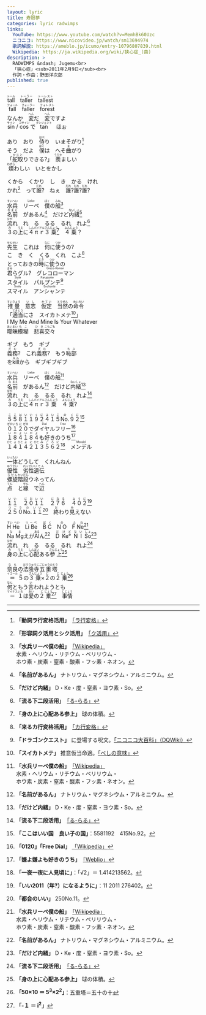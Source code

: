 ```yaml
---
layout: lyric
title: 寿限夢
categories: lyric radwimps
links:
  YouTube: https://www.youtube.com/watch?v=MemhBk60Uzc
  ニコニコ: https://www.nicovideo.jp/watch/sm13694974
  歌詞解説: https://ameblo.jp/icumo/entry-10796807839.html
  Wikipedia: https://ja.wikipedia.org/wiki/狭心症_(曲) 
description: >
  RADWIMPS &ndash; Jugemu<br>
  「狭心症」<sub>2011年2月9日</sub><br>
  作詞・作曲：野田洋次郎
published: true
---
```


<ruby><rb>tall</rb><rt>トール</rt></ruby>　<ruby><rb>taller</rb><rt>トーラー</rt></ruby>　<ruby><rb>tallest</rb><rt>トーレスト</rt></ruby><br>
<ruby><rb>fall</rb><rt>フォール</rt></ruby>　<ruby><rb>faller</rb><rt>フォーラー</rt></ruby>　<ruby><rb>forest</rb><rt>フォレスト</rt></ruby><br>
なんか　<ruby><rb>変</rb><rt>へん</rt></ruby>だ　<ruby><rb>変</rb><rt>へん</rt></ruby>ですよ<br>
<ruby><rb>sin</rb><rt>サイン</rt></ruby> / <ruby><rb>cos</rb><rt>コサイン</rt></ruby> で <ruby><rb>tan</rb><rt>タンジェント</rt></ruby>　ほぉ<br>

あり　おり　<ruby><rb>侍</rb><rt>はべ</rt>り</ruby>　いまそがり[^rahen]<br>
そう　だよ　<ruby><rb>僕</rb><rt>ぼく</rt></ruby>は　へそ<ruby><rb>曲</rb><rt>ま</rt>がり</ruby><br>
「<ruby><rb>舵取</rb><rt>かじと</rt></ruby>りできる?」　<ruby><rb>羨</rb><rt>うらや</rt></ruby>ましい<br>
<ruby><rb>煩</rb><rt>わずら</rt></ruby>わしい　いとをかし<br>

くから　くかり　し　き　かる　けれ<br>かれ[^ku]　って<ruby><rb>誰</rb><rt>だれ</rt></ruby>?　ねぇ　<ruby><rb>誰</rb><rt>だれ</rt></ruby>?<ruby><rb>誰</rb><rt>だれ</rt></ruby>?<ruby><rb>誰</rb><rt>だれ</rt></ruby>?<br>

<ruby><rb>水兵</rb><rt>すいへい</rt></ruby>　<ruby><rb>リーベ</rb><rt>Liebe</rt></ruby>　<ruby><rb>僕</rb><rt>ぼく</rt></ruby>の<ruby><rb>船</rb><rt>ふね</rt></ruby>[^el1]<br>
<ruby><rb>名前</rb><rt>なまえ</rt></ruby>　があるん[^el2]　だけど<ruby><rb>内緒</rb><rt>ないしょ</rt></ruby>[^tmp]<br>
<ruby><rb>流</rb><rt>なが</rt>れ</ruby>　れ　る　るる　るれ　れよ[^ru]<br>
<ruby><rb>３</rb><rt>み</rt></ruby>の<ruby><rb>上</rb><rt>うえ</rt></ruby>に<ruby><rb>４</rb><rt>しん</rt><rb>π</rb><rt>パイ</rt><rb>ｒ</rb><rt>アル</rt><rb>３</rb><rt>さん</rt><rb>乗</rb><rt>じょう</rt></ruby>[^bv]　<ruby><rb>４</rb><rt>よん</rt><rb>乗</rb><rt>じょう</rt></ruby>？<br>

<ruby><rb>先生</rb><rt>せんせい</rt></ruby>　これは　<ruby><rb>何</rb><rt>なに</rt></ruby>に<ruby><rb>使</rb><rt>つか</rt>う</ruby>の?<br>
こ　き　く　くる　くれ　こよ[^kahen]<br>
とっておきの<ruby><rb>時</rb><rt>とき</rt></ruby>に<ruby><rb>使</rb><rt>つか</rt>う</ruby>の<br>
<ruby><rb>君</rb><rt>きみ</rt>ら</ruby>グル?　<ruby><rb>グレコローマン</rb><rt>Greco-Roman</rt></ruby><br><ruby><rb>スタイル</rb><rt>Style</rt></ruby>　<ruby><rb>パルプンテ</rb><rt>Parupunte</rt></ruby>[^prpt]<br><ruby><rb>スマイル</rb><rt>Smile</rt></ruby>　<ruby><rb>アンシャンテ</rb><rt>Enchanté</rt></ruby><br>

<ruby><rb>推量</rb><rt>すいりょう</rt></ruby>　<ruby><rb>意志</rb><rt>いし</rt></ruby>　<ruby><rb>仮定</rb><rt>かてい</rt></ruby>　<ruby><rb>当然</rb><rt>とうぜん</rt></ruby>の<ruby><rb>命令</rb><rt>めいれい</rt></ruby><br>
「<ruby><rb>適当</rb><rt>てきとう</rt></ruby>にさ　スイカトメテ[^besi]」<br>
I My Me And Mine Is Your Whatever<br>
<ruby><rb>曖昧模糊</rb><rt>あいまい&ensp;も&emsp;こ&ensp;</rt></ruby>　<ruby><rb>悲喜交々</rb><rt>&ensp;ひ&emsp;き&ensp;こもごも</rt></ruby>

ギブ　もう　ギブ<br><ruby><rb>義務</rb><rt>ぎむ</rt></ruby>?　これ<ruby><rb>義務</rb><rt>ぎむ</rt></ruby>?　もう<ruby><rb>恥部</rb><rt>ちぶ</rt></ruby><br>を<ruby><rb>kill</rb><rt>キル</rt></ruby>から　ギブギブギブ<br>

<ruby><rb>水兵</rb><rt>すいへい</rt></ruby>　<ruby><rb>リーベ</rb><rt>Liebe</rt></ruby>　<ruby><rb>僕</rb><rt>ぼく</rt></ruby>の<ruby><rb>船</rb><rt>ふね</rt></ruby>[^el1]<br>
<ruby><rb>名前</rb><rt>&ensp;な&ensp;まえ</rt></ruby>　があるん[^el2]　だけど<ruby><rb>内緒</rb><rt>ないしょ</rt></ruby>[^tmp]<br>
<ruby><rb>流</rb><rt>なが</rt></ruby>れ　れ　る　るる　るれ　れよ[^ru]<br>
<ruby><rb>３</rb><rt>み</rt></ruby>の<ruby><rb>上</rb><rt>うえ</rt></ruby>に<ruby><rb>４</rb><rt>しん</rt></ruby><ruby><rb>π</rb><rt>パイ</rt><rb>ｒ</rb><rt>アル</rt><rb>３</rb><rt>さん</rt></ruby><ruby><rb>乗</rb><rt>じょう</rt></ruby>　<ruby><rb>４</rb><rt>よん</rt><rb>乗</rb><rt>じょう</rt></ruby>?<br>

<ruby><rb>５５８１１９２４１５</rb><rt>ここはいいくによいこ</rt><rb>No.</rb><rt>の</rt><rb>９２</rb><rt>くに</rt></ruby>[^55811]<br>
<ruby><rb>０１２０</rb><rt>ゼロいち に ゼロ</rt></ruby>で<ruby><rb>ダイヤル</rb><rt>Dial</rt><rb>フリー</rb><rt>Free</rt></ruby>[^fd]<br>
<ruby><rb>１８４１８４</rb><rt>いやよいやよ</rt></ruby>も<ruby><rb>好</rb><rt>す</rt>き</ruby>のうち[^184]<br>
<ruby><rb>１４１４２１</rb><rt>ひと&ensp;よ&ensp;ひと&ensp;よ&emsp;に&ensp;ひと</rt><rb>３５６２</rb><rt>みごろに</rt></ruby>[^rt2]　<ruby><rb>メンデル</rb><rt>Mendel</rt></ruby><br>

<ruby><rb>一体</rb><rt>いったい</rt></ruby>どうして　くれんねん<br>
<ruby><rb>優性</rb><rt>ゆうせい</rt></ruby>　<ruby><rb>劣性</rb><rt>れっせい</rt></ruby><ruby><rb>遺伝</rb><rt>いでん</rt></ruby><br>
<ruby><rb>螺旋</rb><rt>らせん</rt></ruby><ruby><rb>階段</rb><rt>かいだん</rt></ruby>ウネってん<br>
<ruby><rb>点</rb><rt>てん</rt></ruby>　と<ruby><rb>線</rb><rt>せん</rt></ruby>　で<ruby><rb>辺</rb><rt>へん</rt></ruby><br>

<ruby><rb>１１　２０１１　２７６　４０２</rb><rt>いい　においい　になる　ように</rt></ruby>[^11201]<br>
<ruby><rb>２５０</rb><rt>つごう</rt><rb>No.</rb><rt>の</rt><rb>１１</rb><rt>いい</rt></ruby>[^250no11]　<ruby><rb>終</rb><rt>お</rt></ruby>わり<ruby><rb>見</rb><rt>み</rt></ruby>えない<br>

<ruby><rb>H He</rb><rt>すい&ensp;へい</rt></ruby>　<ruby><rb>Li Be</rb><rt>リーベ</rt></ruby>　<ruby><rb>B C</rb><rt>ぼ&ensp;く</rt></ruby>　<ruby><rb>N O</rb><rt>の</rt></ruby>　<ruby><rb>F Ne</rb><rt>ふ&ensp;ね</rt></ruby>[^el1]<br>
<ruby><rb>Na Mg</rb><rt>なま</rt></ruby>えが<ruby><rb>Al</rb><rt>ある</rt></ruby>ん[^el2]　<ruby><rb>D&ensp;</rb><rt>だ&ensp;</rt><rb>Ke°&ensp;</rb><rt>け&ensp;ど&ensp;</rt><rb>N&ensp;I&ensp;</rb><rt>な&ensp;い&ensp;</rt><rb>So</rb><rt>しょ</rt></ruby>[^tmp]<br>
<ruby><rb>流</rb><rt>なが</rt></ruby>れ　れ　る　るる　るれ　れよ[^ru]<br>
<ruby><rb>身</rb><rt>み</rt></ruby>の<ruby><rb>上</rb><rt>うえ</rt></ruby>に<ruby><rb>心配</rb><rt>しんぱい</rt></ruby>ある<ruby><rb>参上</rb><rt>さんじょう</rt></ruby>[^bv]<br>

<ruby><rb>奈良</rb><rt>なら</rt></ruby>の<ruby><rb>法隆寺</rb><rt>ほうりゅうじ</rt></ruby><ruby><rb>五重塔</rb><rt>ごじゅうのとう</rt></ruby><br>
<ruby><rb>＝</rb><rt>イコール</rt></ruby> <ruby><rb>５</rb><rt>ご</rt></ruby>の<ruby><rb>３</rb><rt>さん</rt><rb>乗</rb><rt>じょう</rt></ruby>×<ruby><rb>２</rb><rt>に</rt></ruby>の<ruby><rb>２</rb><rt>じ</rt><rb>乗</rb><rt>じょう</rt></ruby>[^eq]<br>
<ruby><rb>何</rb><rt>なん</rt>と</ruby>もう<ruby><rb>言</rb><rt>い</rt>われ</ruby>ようとも<br>
<ruby><rb>－</rb><rt>マイナス</rt><rb>１</rb><rt>いち</rt></ruby>は<ruby><rb>愛</rb><rt>あい</rt></ruby>の<ruby><rb>２</rb><rt>じ</rt><rb>乗</rb><rt>じょう</rt></ruby>[^i2]　<ruby><rb>事情</rb><rt>じじょう</rt></ruby><br>

---
[^rahen]: **「動詞ラ行変格活用」**　[「ラ行変格」](https://www.kotenbunpou.com/用言/動詞-10-ラ行変格活用/)
[^ku]: **「形容詞ク活用とシク活用」**　[「ク活用」](https://www.kotenbunpou.com/用言/形容詞-1-ク活用とシク活用/)
[^kahen]: **「来るカ行変格活用」**　[「カ行変格」](https://www.kotenbunpou.com/用言/動詞-7-カ行変格活用/)
[^ru]: **「流る下二段活用」**　[「る-らる」](https://www.kotenbunpou.com/助動詞/る-らる/)
[^besi]: **「スイカトメテ」** 推意仮当命適。[「べしの意味」](https://www.kotenbunpou.com/助動詞/べし/)

[^el1]: **「水兵リーベ僕の船」**　[「Wikipedia」](https://ja.wikipedia.org/wiki/元素の中国語名称#一覧表)<br>水素・ヘリウム・リチウム・ベリリウム・<br>ホウ素・炭素・窒素・酸素・フッ素・ネオン。
[^el2]: **「名前があるん」** ナトリウム・マグネシウム・アルミニウム。
[^tmp]: **「だけど内緒」** D・Ke・度・窒素・ヨウ素・So。

[^bv]: **「身の上に心配ある参上」** 球の体積。
[^i2]: **「-１ ＝ i<sup>2</sup>」**
[^eq]:**「50×10 ＝ 5<sup>3</sup>×2<sup>2</sup>」**：五重塔＝五十の十

[^rt2]: **「一夜一夜に人見頃に」**：「√2」＝ 1.414213562。
[^55811]: **「ここはいい国　良い子の国」**：5581192　415No.92。
[^184]: **「嫌よ嫌よも好きのうち」**　[「Weblio」](https://www.weblio.jp/content/嫌よ嫌よも好きのうち)
[^11201]: **「いい2011（年?）になるように」**：11 2011 276402。
[^250no11]: **「都合のいい」** 250No.11。

[^prpt]: **「ドラゴンクエスト」** に登場する呪文。[「ニコニコ大百科」](https://dic.nicovideo.jp/a/パルプンテ)[（DQWiki）](https://dragon-quest.org/wiki/Hocus_Pocus)
[^fd]: **「0120」「Free Dial」** [「Wikipedia」](https://ja.wikipedia.org/wiki/フリーダイヤル)
